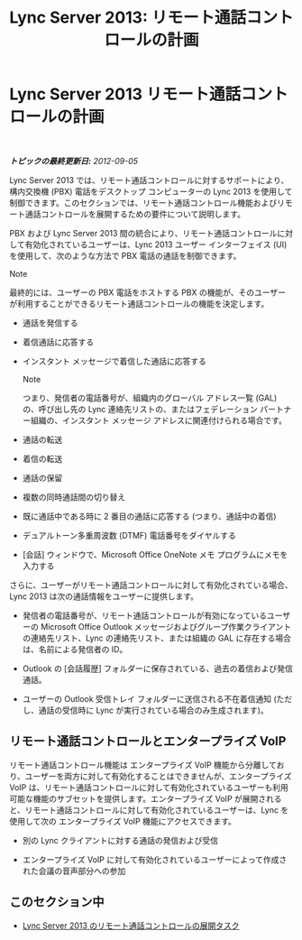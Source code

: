 ﻿---
title: 'Lync Server 2013: リモート通話コントロールの計画'
TOCTitle: リモート通話コントロールの計画
ms:assetid: 688a0328-1aa7-449f-b5f7-98c876112ed2
ms:mtpsurl: https://technet.microsoft.com/ja-jp/library/Gg558658(v=OCS.15)
ms:contentKeyID: 48272377
ms.date: 05/19/2016
mtps_version: v=OCS.15
ms.translationtype: HT
---

# Lync Server 2013 リモート通話コントロールの計画

 

_**トピックの最終更新日:** 2012-09-05_

Lync Server 2013 では、リモート通話コントロールに対するサポートにより、構内交換機 (PBX) 電話をデスクトップ コンピューターの Lync 2013 を使用して制御できます。このセクションでは、リモート通話コントロール機能およびリモート通話コントロールを展開するための要件について説明します。

PBX および Lync Server 2013 間の統合により、リモート通話コントロールに対して有効化されているユーザーは、Lync 2013 ユーザー インターフェイス (UI) を使用して、次のような方法で PBX 電話の通話を制御できます。

> [!NOTE]
> 最終的には、ユーザーの PBX 電話をホストする PBX の機能が、そのユーザーが利用することができるリモート通話コントロールの機能を決定します。


  - 通話を発信する

  - 着信通話に応答する

  - インスタント メッセージで着信した通話に応答する
    
    > [!NOTE]
    > つまり、発信者の電話番号が、組織内のグローバル アドレス一覧 (GAL) の、呼び出し先の Lync 連絡先リストの、またはフェデレーション パートナー組織の、インスタント メッセージ アドレスに関連付けられる場合です。


  - 通話の転送

  - 着信の転送

  - 通話の保留

  - 複数の同時通話間の切り替え

  - 既に通話中である時に 2 番目の通話に応答する (つまり、通話中の着信)

  - デュアルトーン多重周波数 (DTMF) 電話番号をダイヤルする

  - \[会話\] ウィンドウで、Microsoft Office OneNote メモ プログラムにメモを入力する

さらに、ユーザーがリモート通話コントロールに対して有効化されている場合、Lync 2013 は次の通話情報をユーザーに提供します。

  - 発信者の電話番号が、リモート通話コントロールが有効になっているユーザーの Microsoft Office Outlook メッセージおよびグループ作業クライアントの連絡先リスト、Lync の連絡先リスト、または組織の GAL に存在する場合は、名前による発信者の ID。

  - Outlook の \[会話履歴\] フォルダーに保存されている、過去の着信および発信通話。

  - ユーザーの Outlook 受信トレイ フォルダーに送信される不在着信通知 (ただし、通話の受信時に Lync が実行されている場合のみ生成されます)。

## リモート通話コントロールとエンタープライズ VoIP

リモート通話コントロール機能は エンタープライズ VoIP 機能から分離しており、ユーザーを両方に対して有効化することはできませんが、エンタープライズ VoIP は、リモート通話コントロールに対して有効化されているユーザーも利用可能な機能のサブセットを提供します。エンタープライズ VoIP が展開されると、リモート通話コントロールに対して有効化されているユーザーは、Lync を使用して次の エンタープライズ VoIP 機能にアクセスできます。

  - 別の Lync クライアントに対する通話の発信および受信

  - エンタープライズ VoIP に対して有効化されているユーザーによって作成された会議の音声部分への参加

## このセクション中

  - [Lync Server 2013 のリモート通話コントロールの展開タスク](lync-server-2013-deployment-tasks-for-remote-call-control.md)

